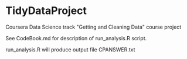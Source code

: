 TidyDataProject
===============

Coursera Data Science track "Getting and Cleaning Data" course project

See CodeBook.md for description of run_analysis.R script.

run_analysis.R will produce output file CPANSWER.txt
